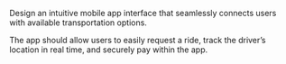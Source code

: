 Design an intuitive mobile app interface that seamlessly connects users with available transportation options.

The app should allow users to easily request a ride, track the driver’s location in real time, and securely pay within the app.

